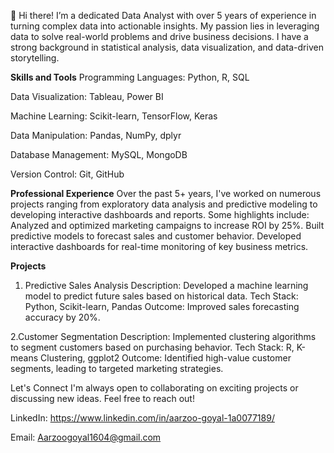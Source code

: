 👋 Hi there! I’m a dedicated Data Analyst with over 5 years of experience in turning complex data into actionable insights. My passion lies in leveraging data to solve real-world problems and drive business decisions. I have a strong background in statistical analysis, data visualization, and data-driven storytelling.

**Skills and Tools**
Programming Languages: Python, R, SQL

Data Visualization: Tableau, Power BI

Machine Learning: Scikit-learn, TensorFlow, Keras

Data Manipulation: Pandas, NumPy, dplyr

Database Management: MySQL,  MongoDB

Version Control: Git, GitHub

**Professional Experience**
Over the past 5+ years, I've worked on numerous projects ranging from exploratory data analysis and predictive modeling to developing interactive dashboards and reports. Some highlights include:
Analyzed and optimized marketing campaigns to increase ROI by 25%.
Built predictive models to forecast sales and customer behavior.
Developed interactive dashboards for real-time monitoring of key business metrics.

**Projects**
1. Predictive Sales Analysis
Description: Developed a machine learning model to predict future sales based on historical data.
Tech Stack: Python, Scikit-learn, Pandas
Outcome: Improved sales forecasting accuracy by 20%.

2.Customer Segmentation
Description: Implemented clustering algorithms to segment customers based on purchasing behavior.
Tech Stack: R, K-means Clustering, ggplot2
Outcome: Identified high-value customer segments, leading to targeted marketing strategies.

Let's Connect
I'm always open to collaborating on exciting projects or discussing new ideas. Feel free to reach out!

LinkedIn: https://www.linkedin.com/in/aarzoo-goyal-1a0077189/

Email: Aarzoogoyal1604@gmail.com
